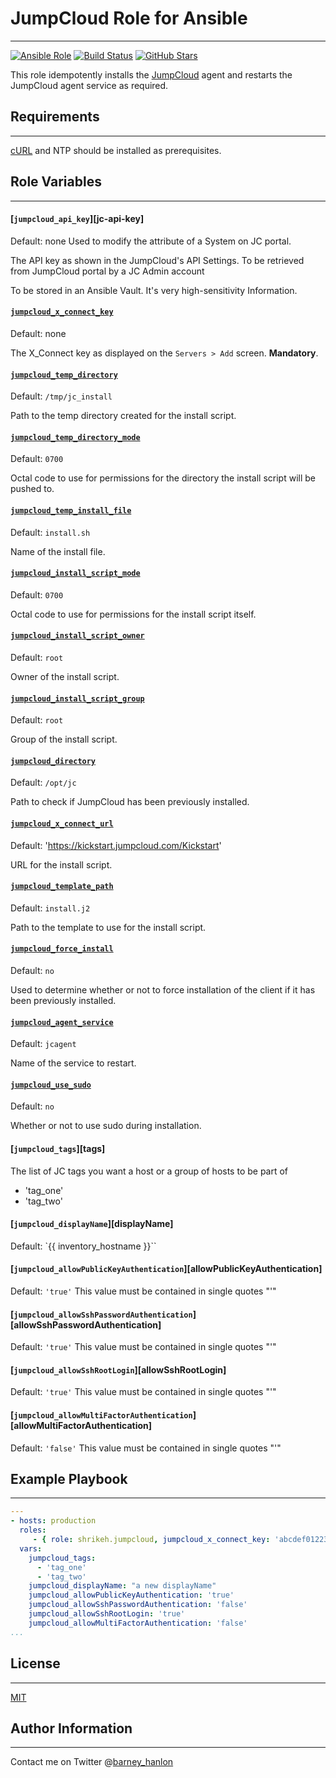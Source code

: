 # JumpCloud Role for Ansible
------------

[![Ansible Role](https://img.shields.io/ansible/role/4378.svg)](https://galaxy.ansible.com/detail#/role/4378)
[![Build Status](https://travis-ci.org/shrikeh-ansible-roles/ansible-jumpcloud.svg)](https://travis-ci.org/shrikeh-ansible-roles/ansible-jumpcloud)
[![GitHub Stars](https://img.shields.io/github/stars/shrikeh-ansible-roles/ansible-jumpcloud.svg)][github]

This role idempotently installs the [JumpCloud][jumpcloud] agent and restarts the JumpCloud agent service as required.

## Requirements
------------
[cURL][curl] and NTP should be installed as prerequisites.

## Role Variables
------------
#### [`jumpcloud_api_key`][jc-api-key]
Default: none
Used to modify the attribute of a System on JC portal.

The API key as shown in the JumpCloud's API Settings.
To be retrieved from JumpCloud portal by a JC Admin account

To be stored in an Ansible Vault. It's very high-sensitivity Information.

#### [`jumpcloud_x_connect_key`][jc-x-connect-key]
Default: none

The X_Connect key as displayed on the `Servers > Add` screen. **Mandatory**.

#### [`jumpcloud_temp_directory`][jc-temp-directory]
Default: `/tmp/jc_install`

Path to the temp directory created for the install script.
#### [`jumpcloud_temp_directory_mode`][jc-temp-directory-mode]
Default: `0700`

Octal code to use for permissions for the directory the install script will be pushed to.

#### [`jumpcloud_temp_install_file`][jc-temp-install-file]
Default: `install.sh`

Name of the install file.

#### [`jumpcloud_install_script_mode`][jc-install-script-mode]
Default: `0700`

Octal code to use for permissions for the install script itself.

#### [`jumpcloud_install_script_owner`][jc-install-script-owner]
Default: `root`

Owner of the install script.

#### [`jumpcloud_install_script_group`][jc-install-script-group]
Default: `root`

Group of the install script.

#### [`jumpcloud_directory`][jc-directory]
Default: `/opt/jc`

Path to check if JumpCloud has been previously installed.

#### [`jumpcloud_x_connect_url`][jc-x-connect-url]
Default: 'https://kickstart.jumpcloud.com/Kickstart'

URL for the install script.

#### [`jumpcloud_template_path`][jc-template-path]
Default: `install.j2`

Path to the template to use for the install script.

#### [`jumpcloud_force_install`][jc-force-install]
Default: `no`

Used to determine whether or not to force installation of the client if it has been previously installed.

#### [`jumpcloud_agent_service`][jc-agent-service]
Default: `jcagent`

Name of the service to restart.

#### [`jumpcloud_use_sudo`][jc-use-sudo]
Default: `no`

Whether or not to use sudo during installation.

#### [`jumpcloud_tags`][tags]
The list of JC tags you want a host or a group of hosts to be part of
  - 'tag_one'
  - 'tag_two'

#### [`jumpcloud_displayName`][displayName]
Default: `{{ inventory_hostname }}``

#### [`jumpcloud_allowPublicKeyAuthentication`][allowPublicKeyAuthentication]
Default: `'true'`
This value must be contained in single quotes "\'"

#### [`jumpcloud_allowSshPasswordAuthentication`][allowSshPasswordAuthentication]
Default: `'true'`
This value must be contained in single quotes "\'"

#### [`jumpcloud_allowSshRootLogin`][allowSshRootLogin]
Default: `'true'`
This value must be contained in single quotes "\'"

#### [`jumpcloud_allowMultiFactorAuthentication`][allowMultiFactorAuthentication]
Default: `'false'`
This value must be contained in single quotes "\'"

## Example Playbook
----------------

```YAML
---
- hosts: production
  roles:
     - { role: shrikeh.jumpcloud, jumpcloud_x_connect_key: 'abcdef012234343' }
  vars:
    jumpcloud_tags:
      - 'tag_one'
      - 'tag_two'
    jumpcloud_displayName: "a new displayName"
    jumpcloud_allowPublicKeyAuthentication: 'true'
    jumpcloud_allowSshPasswordAuthentication: 'false'
    jumpcloud_allowSshRootLogin: 'true'
    jumpcloud_allowMultiFactorAuthentication: 'false'
...
```

## License
-------

[MIT][licence]

## Author Information
------------------
Contact me on Twitter @[barney_hanlon][twitter]

[github]: https://github.com/shrikeh-ansible-roles/ansible-jumpcloud "This role on Github"
[curl]: https://galaxy.ansible.com/list#/roles/4384
[jumpcloud]: https://jumpcloud.com "JumpCloud website"
[jc-x-connect-key]: https://github.com/shrikeh-ansible-roles/ansible-jumpcloud/blob/master/defaults/main.yml#L4 "Link to variable on master"
[jc-temp-directory]: https://github.com/shrikeh-ansible-roles/ansible-jumpcloud/blob/master/defaults/main.yml#L4 "Link to variable on master"
[jc-temp-directory-mode]: https://github.com/shrikeh-ansible-roles/ansible-jumpcloud/blob/master/defaults/main.yml#L5 "Link to variable on master"
[jc-temp-install-file]: https://github.com/shrikeh-ansible-roles/ansible-jumpcloud/blob/master/defaults/main.yml#L6 "Link to variable on master"
[jc-install-script-mode]:	https://github.com/shrikeh-ansible-roles/ansible-jumpcloud/blob/master/defaults/main.yml#L7 "Link to variable on master"
[jc-install-script-owner]: https://github.com/shrikeh-ansible-roles/ansible-jumpcloud/blob/master/defaults/main.yml#L9 "Link to variable on master"
[jc-install-script-group]: https://github.com/shrikeh-ansible-roles/ansible-jumpcloud/blob/master/defaults/main.yml#L10 "Link to variable on master"
[jc-directory]: https://github.com/shrikeh-ansible-roles/ansible-jumpcloud/blob/master/defaults/main.yml#L12 "Link to variable on master"
[jc-x-connect-url]: https://github.com/shrikeh-ansible-roles/ansible-jumpcloud/blob/master/defaults/main.yml#L13 "Link to variable on master"
[jc-template-path]: https://github.com/shrikeh-ansible-roles/ansible-jumpcloud/blob/master/defaults/main.yml#L15 "Link to variable on master"
[jc-force-install]: https://github.com/shrikeh-ansible-roles/ansible-jumpcloud/blob/master/defaults/main.yml#L17 "Link to variable on master"
[jc-agent-service]: https://github.com/shrikeh-ansible-roles/ansible-jumpcloud/blob/master/defaults/main.yml#L18 "Link to variable on master"
[jc-use-sudo]: https://github.com/shrikeh-ansible-roles/ansible-jumpcloud/blob/master/defaults/main.yml#L19 "Link to variable on master"
[licence]: https://raw.githubusercontent.com/shrikeh/ansible-jumpcloud/master/LICENSE
[twitter]: https://twitter.com/barney_hanlon "Link to my Twitter page"
